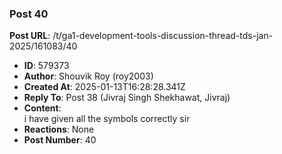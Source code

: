 ### Post 40
**Post URL**: /t/ga1-development-tools-discussion-thread-tds-jan-2025/161083/40
- **ID**: 579373
- **Author**: Shouvik Roy  (roy2003)
- **Created At**: 2025-01-13T16:28:28.341Z
- **Reply To**: Post 38 (Jivraj Singh Shekhawat, Jivraj)
- **Content**:  
  i have given all the symbols correctly sir
- **Reactions**: None
- **Post Number**: 40

